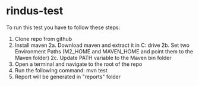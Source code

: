 # rindus-test

To run this test you have to follow these steps:

1. Clone repo from github
2. Install maven
   2a. Download maven and extract it in C: drive
   2b. Set two Environment Paths (M2_HOME and MAVEN_HOME and point them to the Maven folder)
   2c. Update PATH variable to the Maven bin folder
3. Open a terminal and navigate to the root of the repo
4. Run the following command: mvn test
5. Report will be generated in "reports" folder
